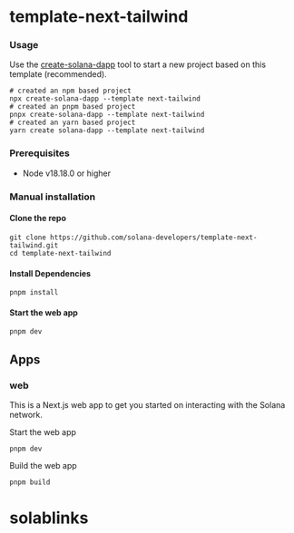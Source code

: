 # template-next-tailwind

### Usage

Use the [create-solana-dapp](https://github.com/solana-developers/create-solana-dapp) tool to start a new project based on this template (recommended).

```shell
# created an npm based project
npx create-solana-dapp --template next-tailwind
# created an pnpm based project
pnpx create-solana-dapp --template next-tailwind
# created an yarn based project
yarn create solana-dapp --template next-tailwind
```

### Prerequisites

-   Node v18.18.0 or higher

### Manual installation

#### Clone the repo

```shell
git clone https://github.com/solana-developers/template-next-tailwind.git
cd template-next-tailwind
```

#### Install Dependencies

```shell
pnpm install
```

#### Start the web app

```
pnpm dev
```

## Apps

### web

This is a Next.js web app to get you started on interacting with the Solana network.

Start the web app

```shell
pnpm dev
```

Build the web app

```shell
pnpm build
```
# solablinks
